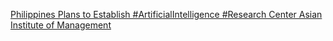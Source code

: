 [Philippines Plans to Establish #ArtificialIntelligence #Research Center   Asian Institute of Management](https://qi.tc/qi/113520)